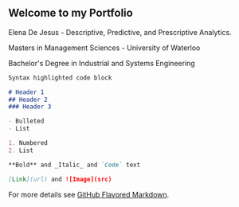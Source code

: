 ## Welcome to my Portfolio

Elena De Jesus - Descriptive, Predictive, and Prescriptive Analytics.

Masters in Management Sciences - University of Waterloo

Bachelor's Degree in Industrial and Systems Engineering

```markdown
Syntax highlighted code block

# Header 1
## Header 2
### Header 3

- Bulleted
- List

1. Numbered
2. List

**Bold** and _Italic_ and `Code` text

[Link](url) and ![Image](src)
```

For more details see [GitHub Flavored Markdown](https://guides.github.com/features/mastering-markdown/).
